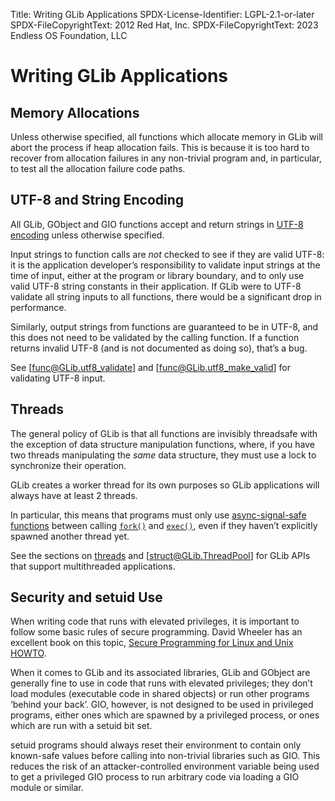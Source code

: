 Title: Writing GLib Applications
SPDX-License-Identifier: LGPL-2.1-or-later
SPDX-FileCopyrightText: 2012 Red Hat, Inc.
SPDX-FileCopyrightText: 2023 Endless OS Foundation, LLC

# Writing GLib Applications

## Memory Allocations

Unless otherwise specified, all functions which allocate memory in GLib will
abort the process if heap allocation fails. This is because it is too hard to
recover from allocation failures in any non-trivial program and, in particular,
to test all the allocation failure code paths.

## UTF-8 and String Encoding

All GLib, GObject and GIO functions accept and return strings in
[UTF-8 encoding](https://en.wikipedia.org/wiki/UTF-8) unless otherwise
specified.

Input strings to function calls are *not* checked to see if
they are valid UTF-8: it is the application developer’s responsibility to
validate input strings at the time of input, either at the program or library
boundary, and to only use valid UTF-8 string constants in their application.
If GLib were to UTF-8 validate all string inputs to all functions, there would
be a significant drop in performance.

Similarly, output strings from functions are guaranteed to be in UTF-8,
and this does not need to be validated by the calling function. If a function
returns invalid UTF-8 (and is not documented as doing so), that’s a bug.

See [func@GLib.utf8_validate] and [func@GLib.utf8_make_valid] for validating
UTF-8 input.

## Threads

The general policy of GLib is that all functions are invisibly threadsafe
with the exception of data structure manipulation functions, where, if
you have two threads manipulating the *same* data structure, they must use a
lock to synchronize their operation.

GLib creates a worker thread for its own purposes so GLib applications
will always have at least 2 threads.

In particular, this means that programs must only use
[async-signal-safe functions](man:signal-safety(7)) between
calling [`fork()`](man:fork(2)) and [`exec()`](man:exec(3)), even if
they haven’t explicitly spawned another thread yet.

See the sections on [threads](threads.html) and [struct@GLib.ThreadPool] for
GLib APIs that support multithreaded applications.

## Security and setuid Use

When writing code that runs with elevated privileges, it is important
to follow some basic rules of secure programming. David Wheeler has an
excellent book on this topic,
[Secure Programming for Linux and Unix HOWTO](http://www.dwheeler.com/secure-programs/Secure-Programs-HOWTO/index.html).

When it comes to GLib and its associated libraries, GLib and
GObject are generally fine to use in code that runs with elevated
privileges; they don’t load modules (executable code in shared objects)
or run other programs ‘behind your back’. GIO, however, is not designed to be
used in privileged programs, either ones which are spawned by a privileged
process, or ones which are run with a setuid bit set.

setuid programs should always reset their environment to contain only
known-safe values before calling into non-trivial libraries such as GIO. This
reduces the risk of an attacker-controlled environment variable being used to
get a privileged GIO process to run arbitrary code via loading a GIO module or
similar.
